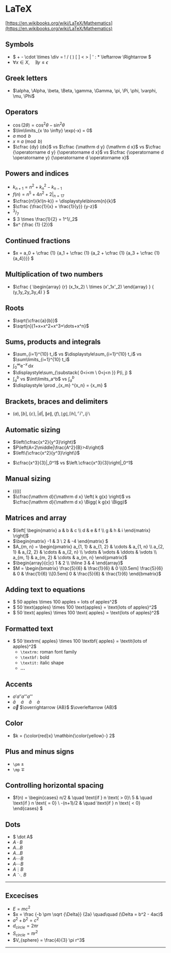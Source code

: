 # LaTeX

[https://en.wikibooks.org/wiki/LaTeX/Mathematics](https://en.wikibooks.org/wiki/LaTeX/Mathematics)

## Symbols

* $ + - \cdot \times \div = ! / ( ) [ ] < > | ' : * \leftarrow \Rightarrow $
* $\forall x \in X, \quad \exists y \leq \epsilon$

## Greek letters

* $\alpha, \Alpha, \beta, \Beta, \gamma, \Gamma, \pi, \Pi, \phi, \varphi, \mu, \Phi$

## Operators

* $\cos (2\theta) = \cos^2 \theta - \sin^2 \theta$
* $\lim\limits_{x \to \infty} \exp(-x) = 0$
* $a \bmod b$
* $x \equiv a \pmod b$
* $\cfrac {dy} {dx}$ vs $\cfrac {\mathrm d y} {\mathrm d x}$ vs $\cfrac {\operatorname d y} {\operatorname d x}$ vs $\cfrac {\operatorname d \operatorname y} {\operatorname d \operatorname x}$

## Powers and indices

* $k_{n+1} = n^2 + k_n^2 - k_{n-1}$
* $f(n) = n^5 + 4n^2 +2 |_{n=17}$
* $\cfrac{n!}{k!(n-k)} = \displaystyle\binom{n}{k}$
* $\cfrac {\frac{1}{x} + \frac{1}{y}} {y-z}$
* $^3/_7$
* $ 3 \times \frac{1}{2} = 1^1/_2$
* $x^ {\frac {1} {2}}$

## Continued fractions

* $x = a_0 +
  \cfrac {1} {a_1 +
  \cfrac {1} {a_2 +
  \cfrac {1} {a_3 +
  \cfrac {1} {a_4}}}}
  $

## Multiplication of two numbers

* $\cfrac {
  \begin{array} {r}
  (x_1x_2) \\
  \times (x'_1x'_2)
  \end{array}
  } {
  (y_1y_2y_3y_4)
  }
  $

## Roots

* $\sqrt{\cfrac{a}{b}}$
* $\sqrt[n]{1+x+x^2+x^3+\dots+x^n}$

## Sums, products and integrals

* $\sum_{i=1}^{10} t_i$    vs     $\displaystyle\sum_{i=1}^{10} t_i$    vs     $\sum\limits_{i=1}^{10} t_i$
* $\displaystyle\int_0^\infty \mathrm{e}^{-x}\, \mathrm{d}x$
* $\displaystyle\sum_{\substack{
  0<i<m \\
  0<j<n
  }}
  P(i, j)
  $
* $\int_a^b$    vs     $\int\limits_a^b$    vs    $\displaystyle\int_a^b$
* $\displaystyle \prod _{x_m} ^{x_n} = {x_m} $

## Brackets, braces and delimiters

* $( a ), [ b ], \{ c \}, | d |, \| e \|, 
  \langle f \rangle, \lfloor g \rfloor, 
  \lceil h \rceil, \ulcorner i \urcorner, 
  / j \backslash$

## Automatic sizing

* $\left(\cfrac{x^2}{y^3}\right)$
* $P\left(A=2\middle|\frac{A^2}{B}>4\right)$
* $\left\{\cfrac{x^2}{y^3}\right\}$

- $\cfrac{x^3}{3}|_0^1$     vs    $\left.\cfrac{x^3}{3}\right|_0^1$

## Manual sizing

* $( \big( \Big( \bigg( \Bigg($
* $\cfrac{\mathrm d}{\mathrm d x} \left( k g(x) \right)$    vs    $\cfrac{\mathrm d}{\mathrm d x} \Bigg( k g(x) \Bigg)$

## Matrices and array

* $\left[
  \begin{matrix}
  a & b & c \\
  d & e & f \\
  g & h & i
  \end{matrix}
  \right]$
* $\begin{matrix}
  -1 & 3 \\
  2 & -4
  \end{matrix}
  $
* $A_{m, n} = 
  \begin{pmatrix}
  a_{1, 1} & a_{1, 2} & \cdots & a_{1, n} \\
  a_{2, 1} & a_{2, 2} & \cdots & a_{2, n} \\
  \vdots  & \vdots  & \ddots & \vdots  \\
  a_{m, 1} & a_{m, 2} & \cdots & a_{m, n} 
  \end{pmatrix}$
* $\begin{array}{c|c}
  1 & 2 \\ 
  \hline
  3 & 4
  \end{array}$
* $M = \begin{bmatrix}
  \frac{5}{6} & \frac{1}{6} & 0           \\[0.5em]
  \frac{5}{6} & 0           & \frac{1}{6} \\[0.5em]
  0           & \frac{5}{6} & \frac{1}{6}
  \end{bmatrix}$

## Adding text to equations

* $ 50 apples \times 100 apples = lots of apples^2$
* $ 50 \text{apples} \times 100 \text{apples} = \text{lots of apples}^2$
* $ 50 \text{ apples} \times 100 \text{ apples} = \text{lots of apples}^2$

## Formatted text

- $ 50 \textrm{ apples} \times 100 \textbf{ apples} = \textit{lots of apples}^2$
  - `\textrm:` roman font family
  - `\textbf:` bold
  - `\textit:` italic shape
  - **...**

## Accents

* $a' a'' a''' a'''$
* $\bar{a} \quad \acute{a} \quad \check{a} \quad \grave{a}$
* $\vec {a}$    $\overrightarrow {AB}$    $\overleftarrow {AB}$

## Color

* $k = {\color{red}x} \mathbin{\color{yellow}-} 2$

## Plus and minus signs

* `\pm` $\pm$
* `\mp` $\mp$

## Controlling horizontal spacing

- $f(n) =
  \begin{cases}
  n/2       & \quad \text{if } n \text{ > 0}\\
  5         & \quad \text{if } n \text{ = 0} \\
  -(n+1)/2  & \quad \text{if } n \text{ < 0}
  \end{cases}
  $

## Dots

* $ \dot A$
* $A \cdot B$
* $A \dots B$
* $A \ldots B$
* $A \cdots B$
* $A \dotsm B$
* $A \vdots B$
* $A \ddots B$

---

## Excecises

* $E=mc^2$
* $x = \frac {-b \pm \sqrt {\Delta}} {2a} \quad\quad (\Delta = b^2 - 4ac)$
* $a^2 + b^2 = c^2$
* $d_{circle} = 2\pi r$
* $S_{circle} = \pi r^2$
* $V_{sphere} = \frac{4}{3} \pi r^3$

---
